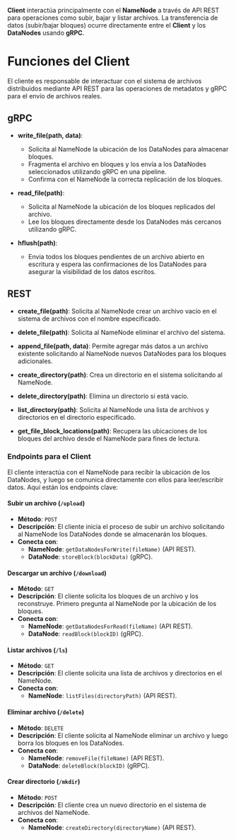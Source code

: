 **Client** interactúa principalmente con el **NameNode** a través de API REST para operaciones como subir, bajar y listar archivos. La transferencia de datos (subir/bajar bloques) ocurre directamente entre el **Client** y los **DataNodes** usando **gRPC**.

# **Funciones del Client**

El cliente es responsable de interactuar con el sistema de archivos distribuidos mediante API REST para las operaciones de metadatos y gRPC para el envío de archivos reales.

## gRPC

- **write_file(path, data)**:
   - Solicita al NameNode la ubicación de los DataNodes para almacenar bloques.
   - Fragmenta el archivo en bloques y los envía a los DataNodes seleccionados utilizando gRPC en una pipeline.
   - Confirma con el NameNode la correcta replicación de los bloques.

- **read_file(path)**:
   - Solicita al NameNode la ubicación de los bloques replicados del archivo.
   - Lee los bloques directamente desde los DataNodes más cercanos utilizando gRPC.

- **hflush(path)**:
   - Envia todos los bloques pendientes de un archivo abierto en escritura y espera las confirmaciones de los DataNodes para asegurar la visibilidad de los datos escritos.

## REST

- **create_file(path)**: Solicita al NameNode crear un archivo vacío en el sistema de archivos con el nombre especificado.

- **delete_file(path)**: Solicita al NameNode eliminar el archivo del sistema.

- **append_file(path, data)**: Permite agregar más datos a un archivo existente solicitando al NameNode nuevos DataNodes para los bloques adicionales.

- **create_directory(path)**: Crea un directorio en el sistema solicitando al NameNode.

- **delete_directory(path)**: Elimina un directorio si está vacío.

- **list_directory(path)**: Solicita al NameNode una lista de archivos y directorios en el directorio especificado.

- **get_file_block_locations(path)**: Recupera las ubicaciones de los bloques del archivo desde el NameNode para fines de lectura.

### **Endpoints para el Client**

El cliente interactúa con el NameNode para recibir la ubicación de los DataNodes, y luego se comunica directamente con ellos para leer/escribir datos. Aquí están los endpoints clave:

#### **Subir un archivo (`/upload`)**
- **Método**: `POST`
- **Descripción**: El cliente inicia el proceso de subir un archivo solicitando al NameNode los DataNodes donde se almacenarán los bloques.
- **Conecta con**:
  - **NameNode**: `getDataNodesForWrite(fileName)` (API REST).
  - **DataNode**: `storeBlock(blockData)` (gRPC).

#### **Descargar un archivo (`/download`)**
- **Método**: `GET`
- **Descripción**: El cliente solicita los bloques de un archivo y los reconstruye. Primero pregunta al NameNode por la ubicación de los bloques.
- **Conecta con**:
  - **NameNode**: `getDataNodesForRead(fileName)` (API REST).
  - **DataNode**: `readBlock(blockID)` (gRPC).

#### **Listar archivos (`/ls`)**
- **Método**: `GET`
- **Descripción**: El cliente solicita una lista de archivos y directorios en el NameNode.
- **Conecta con**:
  - **NameNode**: `listFiles(directoryPath)` (API REST).

#### **Eliminar archivo (`/delete`)**
- **Método**: `DELETE`
- **Descripción**: El cliente solicita al NameNode eliminar un archivo y luego borra los bloques en los DataNodes.
- **Conecta con**:
  - **NameNode**: `removeFile(fileName)` (API REST).
  - **DataNode**: `deleteBlock(blockID)` (gRPC).

#### **Crear directorio (`/mkdir`)**
- **Método**: `POST`
- **Descripción**: El cliente crea un nuevo directorio en el sistema de archivos del NameNode.
- **Conecta con**:
  - **NameNode**: `createDirectory(directoryName)` (API REST).
